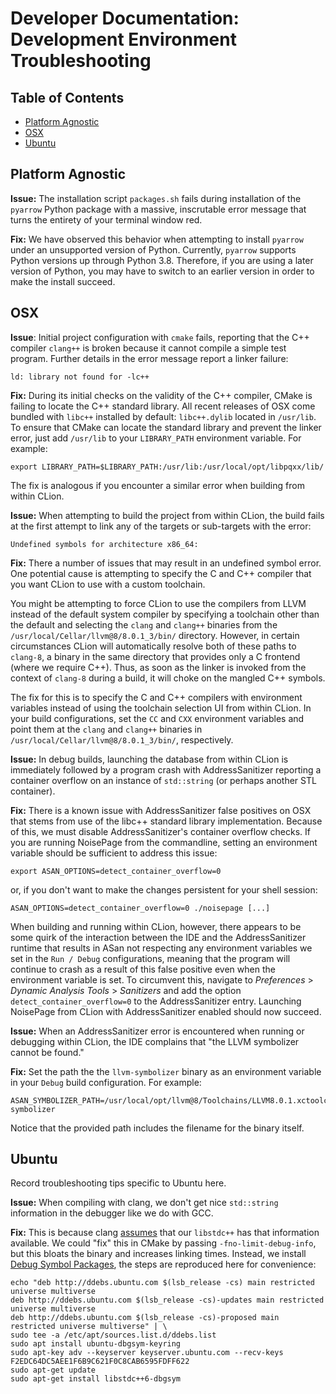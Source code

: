 # Developer Documentation: Development Environment Troubleshooting

## Table of Contents

- [Platform Agnostic](#platform-agnostic)
- [OSX](#osx)
- [Ubuntu](#ubuntu)

## Platform Agnostic

**Issue:** The installation script `packages.sh` fails during installation of the `pyarrow` Python package with a massive, inscrutable error message that turns the entirety of your terminal window red.

**Fix:** We have observed this behavior when attempting to install `pyarrow` under an unsupported version of Python. Currently, `pyarrow` supports Python versions up through Python 3.8. Therefore, if you are using a later version of Python, you may have to switch to an earlier version in order to make the install succeed.

## OSX

**Issue**: Initial project configuration with `cmake` fails, reporting that the C++ compiler `clang++` is broken because it cannot compile a simple test program. Further details in the error message report a linker failure:

```
ld: library not found for -lc++
```

**Fix:** During its initial checks on the validity of the C++ compiler, CMake is failing to locate the C++ standard library. All recent releases of OSX come bundled with `libc++` installed by default: `libc++.dylib` located in `/usr/lib`. To ensure that CMake can locate the standard library and prevent the linker error, just add `/usr/lib` to your `LIBRARY_PATH` environment variable. For example:

```
export LIBRARY_PATH=$LIBRARY_PATH:/usr/lib:/usr/local/opt/libpqxx/lib/
```

The fix is analogous if you encounter a similar error when building from within CLion.

**Issue:** When attempting to build the project from within CLion, the build fails at the first attempt to link any of the targets or sub-targets with the error:

```
Undefined symbols for architecture x86_64:
```

**Fix:** There a number of issues that may result in an undefined symbol error. One potential cause is attempting to specify the C and C++ compiler that you want CLion to use with a custom toolchain.

You might be attempting to force CLion to use the compilers from LLVM instead of the default system compiler by specifying a toolchain other than the default and selecting the `clang` and `clang++` binaries from the `/usr/local/Cellar/llvm@8/8.0.1_3/bin/` directory. However, in certain circumstances CLion will automatically resolve both of these paths to `clang-8`, a binary in the same directory that provides only a C frontend (where we require C++). Thus, as soon as the linker is invoked from the context of `clang-8` during a build, it will choke on the mangled C++ symbols.

The fix for this is to specify the C and C++ compilers with environment variables instead of using the toolchain selection UI from within CLion. In your build configurations, set the `CC` and `CXX` environment variables and point them at the `clang` and `clang++` binaries in `/usr/local/Cellar/llvm@8/8.0.1_3/bin/`, respectively.

**Issue:** In debug builds, launching the database from within CLion is immediately followed by a program crash with AddressSanitizer reporting a container overflow on an instance of `std::string` (or perhaps another STL container).

**Fix:** There is a known issue with AddressSanitizer false positives on OSX that stems from use of the libc++ standard library implementation. Because of this, we must disable AddressSanitizer's container overflow checks. If you are running NoisePage from the commandline, setting an environment variable should be sufficient to address this issue:

```
export ASAN_OPTIONS=detect_container_overflow=0
```

or, if you don't want to make the changes persistent for your shell session:

```
ASAN_OPTIONS=detect_container_overflow=0 ./noisepage [...]
```

When building and running within CLion, however, there appears to be some quirk of the interaction between the IDE and the AddressSanitizer runtime that results in ASan not respecting any environment variables we set in the `Run / Debug` configurations, meaning that the program will continue to crash as a result of this false positive even when the environment variable is set. To circumvent this, navigate to _Preferences_ > _Dynamic Analysis Tools_ > _Sanitizers_ and add the option `detect_container_overflow=0` to the AddressSanitizer entry. Launching NoisePage from CLion with AddressSanitizer enabled should now succeed.

**Issue:** When an AddressSanitizer error is encountered when running or debugging within CLion, the IDE complains that "the LLVM symbolizer cannot be found."

**Fix:** Set the path the the `llvm-symbolizer` binary as an environment variable in your `Debug` build configuration. For example:

```
ASAN_SYMBOLIZER_PATH=/usr/local/opt/llvm@8/Toolchains/LLVM8.0.1.xctoolchain/usr/bin/llvm-symbolizer
```

Notice that the provided path includes the filename for the binary itself.

## Ubuntu

Record troubleshooting tips specific to Ubuntu here.

**Issue:** When compiling with clang, we don't get nice `std::string` information in the debugger like we do with GCC.

**Fix:** This is because clang [assumes](https://bugs.llvm.org/show_bug.cgi?id=24202#c1) that our `libstdc++` has that information available. We could "fix" this in CMake by passing `-fno-limit-debug-info`, but this bloats the binary and increases linking times. Instead, we install [Debug Symbol Packages](https://wiki.ubuntu.com/Debug%20Symbol%20Packages), the steps are reproduced here for convenience:

```
echo "deb http://ddebs.ubuntu.com $(lsb_release -cs) main restricted universe multiverse
deb http://ddebs.ubuntu.com $(lsb_release -cs)-updates main restricted universe multiverse
deb http://ddebs.ubuntu.com $(lsb_release -cs)-proposed main restricted universe multiverse" | \
sudo tee -a /etc/apt/sources.list.d/ddebs.list
sudo apt install ubuntu-dbgsym-keyring
sudo apt-key adv --keyserver keyserver.ubuntu.com --recv-keys F2EDC64DC5AEE1F6B9C621F0C8CAB6595FDFF622
sudo apt-get update
sudo apt-get install libstdc++6-dbgsym
```
